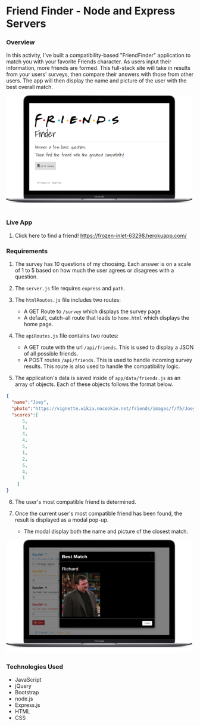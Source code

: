 # Friend Finder - Node and Express Servers

### Overview

In this activity, I've built a compatibility-based "FriendFinder" application to match you with your favorite Friends character. As users input their information, more friends are formed. This full-stack site will take in results from your users' surveys, then compare their answers with those from other users. The app will then display the name and picture of the user with the best overall match.


![alt text][logo]

[logo]: https://github.com/tellomp/friendFinder/blob/master/public/homepage.png "Home Page"


### Live App

1. Click here to find a friend! https://frozen-inlet-63298.herokuapp.com/

### Requirements

1. The survey has 10 questions of my choosing. Each answer is on a scale of 1 to 5 based on how much the user agrees or disagrees with a question.

2. The `server.js` file requires `express` and `path`.

3. The `htmlRoutes.js` file includes two routes:

   * A GET Route to `/survey` which displays the survey page.
   * A default, catch-all route that leads to `home.html` which displays the home page.

4. The `apiRoutes.js` file contains two routes:

   * A GET route with the url `/api/friends`. This is used to display a JSON of all possible friends.
   * A POST routes `/api/friends`. This is used to handle incoming survey results. This route is also used to handle the compatibility logic.

5. The application's data is saved inside of `app/data/friends.js` as an array of objects. Each of these objects follows the format below.

```json
{
  "name":"Joey",
  "photo":"https://vignette.wikia.nocookie.net/friends/images/f/f5/JoeyTribbiani.jpg/revision/latest?cb=20180424154245",
  "scores":[
      5,
      1,
      4,
      4,
      5,
      1,
      2,
      5,
      4,
      1
    ]
}
```

6. The user's most compatible friend is determined.

7. Once the current user's most compatible friend has been found, the result is displayed as a modal pop-up.
   * The modal display both the name and picture of the closest match.


![alt text][match]

[match]: https://github.com/tellomp/friendFinder/blob/master/public/friendResult.png "Friend Match"
   
### Technologies Used

* JavaScript
* jQuery
* Bootstrap
* node.js
* Express.js
* HTML
* CSS


